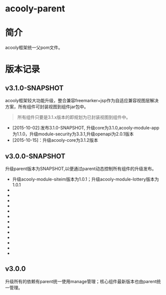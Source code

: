 acooly-parent
============

# 简介
acooly框架统一父pom文件。

# 版本记录

## v3.1.0-SNAPSHOT
acooly框架较大功能升级，整合兼容freemarker+jsp作为自适应兼容视图层解决方案，所有组件可封装视图到组件jar包中。

> 所有组件只要是3.1.x版本的即规划为已封装视图到组件中。

* [2015-10-02]:发布3.1.0-SNAPSHOT, 升级core为3.1.0,acooly-module-app为1.1.0，升级module-security为3.3.1,升级openapi为2.0.1版本
* [2015-10-15]：升级acooly-core为3.1.2版本


## v3.0.0-SNAPSHOT

升级parent版本为SNAPSHOT,以便通过parent动态控制所有组件的升级发布。

* 升级acooly-module-siteim版本为1.0.1；升级acooly-module-lottery版本为1.0.1
* [2015-05-30]: 升级siteim为1.0.2（兼容）
* [2015-06-23]: 升级siteim为1.0.3(兼容)
* [2015-07-07]: 升级core为3.0.1(兼容)
* [2015-07-08]: 升级siteim为1.0.4(兼容)
* [2015-07-14]: 升级core为3.0.2(兼容)
* [2015-07-23]: 升级olog为1.2.1(首次加入)
* [2015-08-28]: 升级sms为1.4.0(兼容)
* [2015-07-07]: 升级core为3.0.3(兼容)
* [2015-09-02]: 新增组件acooly-module-caches-v1.0.0
* [2015-09-02]: 新增组件acooly-module-app-v1.01
* [2015-09-02]: 升级acooly-openapi-sdk版本为v1.1.0
* [2015-09-17]: 升级app组件为v1.0.2
* [2015-09-26]: 升级core为v3.0.4


## v3.0.0
升级所有的依赖有parent统一使用manage管理；核心组件最新版本也由parent统一管理。



